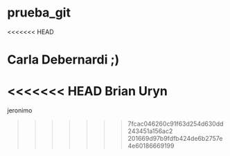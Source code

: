 # prueba_git
<<<<<<< HEAD

Carla Debernardi ;)
=======
<<<<<<< HEAD
Brian Uryn
=======

jeronimo
>>>>>>> 7fcac046260c91f63d254d630dd243451a156ac2
>>>>>>> 201669d97b9fdfb424de6b2757e4e60186669199
